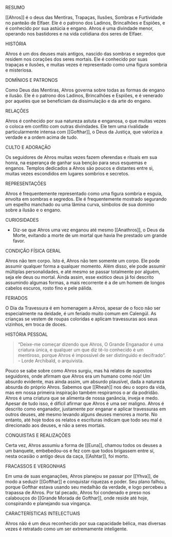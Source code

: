 RESUMO

[[Ahros]] é o deus das Mentiras, Trapaças, Ilusões, Sombras e Furtividade no panteão de Elfaer. Ele é o patrono dos Ladinos, Brincalhões e Espiões, e é conhecido por sua astúcia e engano. Ahros é uma divindade menor, operando nos bastidores e na vida cotidiana dos seres de Elfaer.


HISTÓRIA

Ahros é um dos deuses mais antigos, nascido das sombras e segredos que residem nos corações dos seres mortais. Ele é conhecido por suas trapaças e ilusões, e muitas vezes é representado como uma figura sombria e misteriosa.


DOMÍNIOS E PATRONOS

Como Deus das Mentiras, Ahros governa sobre todas as formas de engano e ilusão. Ele é o patrono dos Ladinos, Brincalhões e Espiões, e é venerado por aqueles que se beneficiam da dissimulação e da arte do engano.


RELAÇÕES

Ahros é conhecido por sua natureza astuta e enganosa, o que muitas vezes o coloca em conflito com outras divindades. Ele tem uma rivalidade particularmente intensa com [[Gofthar]], o Deus da Justiça, que valoriza a verdade e a ordem acima de tudo.


CULTO E ADORAÇÃO

Os seguidores de Ahros muitas vezes fazem oferendas e rituais em sua honra, na esperança de ganhar sua benção para seus esquemas e enganos. Templos dedicados a Ahros são poucos e distantes entre si, muitas vezes escondidos em lugares sombrios e secretos.


REPRESENTAÇÕES

Ahros é frequentemente representado como uma figura sombria e esguia, envolta em sombras e segredos. Ele é frequentemente mostrado segurando um espelho manchado ou uma lâmina curva, símbolos de sua domínio sobre a ilusão e o engano.


CURIOSIDADES

 * Diz-se que Ahros uma vez enganou até mesmo [[Anathros]], o Deus da Morte, evitando a morte de um mortal que havia lhe prestado um grande favor.


CONDIÇÃO FÍSICA GERAL

Ahros não tem corpo. Isto é, Ahros não tem somente um corpo. Ele pode assumir qualquer forma a qualquer momento. Além disso, ele pode assumir múltiplas personalidades, e até mesmo se passar totalmente por alguém, seja ele deus ou mortal. Ainda assim, esse exótico deus já foi descrito assumindo algumas formas, a mais recorrente é a de um homem de longos cabelos escuros, rosto fino e pele pálida.


FERIADOS

O Dia da Travessura é em homenagem a Ahros, apesar de o foco não ser especialmente na deidade, é um feriado muito comum em Calengúl. As crianças se vestem de roupas coloridas e aplicam travessuras aos seus vizinhos, em troca de doces.


HISTÓRIA PESSOAL

> “Deixe-me começar dizendo que Ahros, O Grande Enganador é uma criatura única, e qualquer um que diz tê-lo conhecido é um mentiroso, porque Ahros é impossível de ser distinguido e decifrado”. - Lorde Archibald, o arquivista.

Pouco se sabe sobre como Ahros surgiu, mas há relatos de supostos seguidores, onde afirmam que Ahros era um humano como nós! Um absurdo evidente, mas ainda assim, um absurdo plausível, dada a natureza absurda do próprio Ahros. Sabemos que [[Rheah]] nos deu o sopro da vida, mas em nossa primeira inspiração também respiramos o ar da podridão. Ahros é uma criatura que se alimenta de nossa ganância, inveja e medo. Apesar de tudo isso, é difícil afirmar que Ahros é uma ser maligno. Ahros é descrito como enganador, justamente por enganar e aplicar travessuras em outros deuses, até mesmo levando alguns deuses menores a morte. No entanto, até hoje todos os relatos e escrituras indicam que todo seu mal é direcionado aos deuses, e não a seres mortais.


CONQUISTAS E REALIZAÇÕES

Certa vez, Ahros assumiu a forma de [[Euna]], chamou todos os deuses a um banquete, embebedou-os e fez com que todos brigassem entre sí, nesta ocasião o antigo deus da caça, [[Ashtar]], foi morto.


FRACASSOS E VERGONHAS

Em uma de suas enganações, Ahros planejou se passar por [[Yhva]], de modo a seduzir [[Gofthar]] e conquistar riquezas e poder. Seu plano falhou, porque Gofthar estava usando seu medalhão da verdade, e logo percebeu a trapassa de Ahros. Por tal pecado, Ahros foi condenado e preso nos calabouços do [[Grande Morada de Gofthar]], onde reside até hoje, conspirando e planejando sua vingança.


CARACTERÍSTICAS INTELECTUAIS

Ahros não é um deus reconhecido por sua capacidade bélica, mas diversas vezes é retratado como um ser extremamente inteligente.

